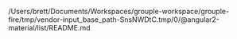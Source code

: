 /Users/brett/Documents/Workspaces/grouple-workspace/grouple-fire/tmp/vendor-input_base_path-SnsNWDtC.tmp/0/@angular2-material/list/README.md